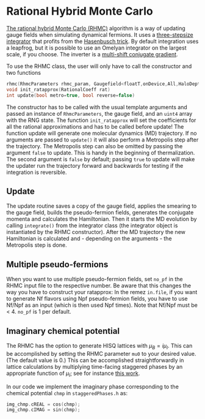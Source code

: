 # Rational Hybrid Monte Carlo

[The rational hybrid Monte Carlo (RHMC)](https://doi.org/10.1016/S0920-5632(99)85217-7) 
algorithm is a way of updating gauge fields when simulating dynamical fermions. 
It uses a [three-stepsize integrator](https://doi.org/10.1016/0550-3213(92)90263-B)
that profits from the [Hasenbusch trick](https://doi.org/10.1016/S0370-2693(01)01102-9).
By default integration uses a leapfrog, but it is possible to use an Omelyan
integrator on the largest scale, if you choose.
The inverter is a [multi-shift conjugate gradient](../05_modules/01_inverter.md).

To use the RHMC class, the user will only have to call the constructor and two functions 
```C++
rhmc(RhmcParameters rhmc_param, Gaugefield<floatT,onDevice,All,HaloDepth> &gaugeField, uint4* rand_state)
void init_ratapprox(RationalCoeff rat)
int update(bool metro=true, bool reverse=false)
```
The constructor has to be called with the usual template arguments and passed 
an instance of `RhmcParameters`, the gauge field, and an `uint4` array with 
the RNG state. The function `init_ratapprox` will set the coefficients for 
all the rational approximations and has to be called before update!
The function update will generate one molecular dynamics (MD) trajectory. 
If no arguments are passed to `update()` it will also perform a Metropolis 
step after the trajectory. The Metropolis step can 
also be omitted by passing the argument `false` to update. This is handy in 
the beginning of thermalization. The second argument is `false` by default; 
passing `true` to update will make the updater run the trajectory forward 
and backwards for testing if the integration is reversible. 

## Update

The update routine saves a copy of the gauge field, applies the smearing to 
the gauge field, builds the pseudo-fermion fields, generates the conjugate 
momenta and calculates the Hamiltonian. 
Then it starts the MD evolution by calling `integrate()` from the integrator 
class (the integrator object is instantiated by the RHMC constructor). After 
the MD trajectory the new Hamiltonian is calculated and - depending on the 
arguments - the Metropolis step is done.

## Multiple pseudo-fermions

When you want to use multiple pseudo-fermion fields, set `no_pf` in the RHMC 
input file to the respective number. Be aware that this changes the way you 
have to construct your ratapprox: In the remez `in.file`, if you want to 
generate Nf flavors using Npf pseudo-fermion fields, you have to use Nf/Npf 
as an input (which is then used Npf times). Note that Nf/Npf must be < 4.
`no_pf` is 1 per default.

## Imaginary chemical potential

The RHMC has the option to generate HISQ lattices with $\mu_B=i\mu_I$. This can be accomplished
by setting the RHMC parameter `mu0` to your desired value. (The default value is 0.)
This can be accomplished straightforwardly in lattice calculations by multiplying time-facing
staggered phases by an appropriate function of $\mu_I$; see for instance
[this work](https://doi.org/10.1016/0370-2693(83)91290-X).

In our code we implement the imaginary phase corresponding to the chemical potential
`chmp` in `staggeredPhases.h` as:
```C++
img_chmp.cREAL = cos(chmp);
img_chmp.cIMAG = sin(chmp);
```
